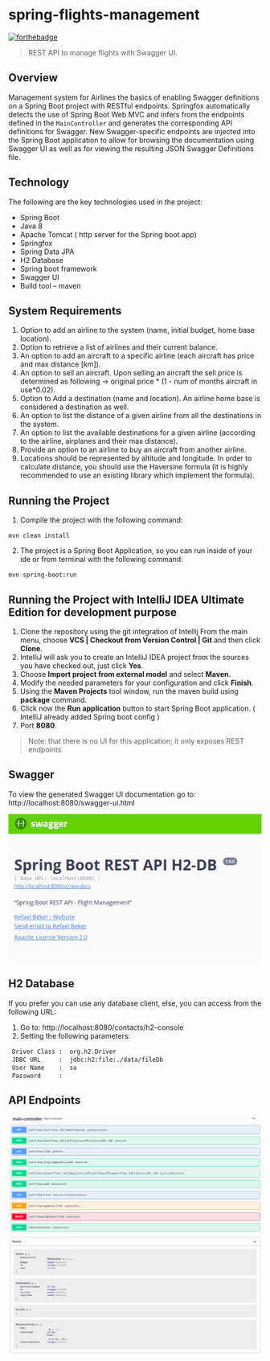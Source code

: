 # spring-flights-management

[![forthebadge](https://forthebadge.com/images/badges/made-with-java.svg)](https://forthebadge.com)

> REST API to manage flights with Swagger UI.

Overview
---
Management system for Airlines the basics of enabling Swagger definitions on a Spring Boot project with RESTful endpoints. Springfox automatically detects the use of Spring Boot Web MVC and infers from the endpoints defined in the ```MainController``` and generates the corresponding API definitions for Swagger. New Swagger-specific endpoints are injected into the Spring Boot application to allow for browsing the documentation using Swagger UI as well as for viewing the resulting JSON Swagger Definitions file.


Technology
---
The following are the key technologies used in the project:

- Spring Boot
- Java 8
- Apache Tomcat ( http server for the Spring boot app)
- Springfox
- Spring Data JPA
- H2 Database
- Spring boot framework
- Swagger UI
- Build tool – maven


System Requirements
----
1. Option to add an airline to the system (name, initial budget, home base location).
2. Option to retrieve a list of airlines and their current balance.
3. An option to add an aircraft to a specific airline (each aircraft has price and max distance
[km]).
4. An option to sell an aircraft. Upon selling an aircraft the sell price is determined as following
→ original price * (1 - num of months aircraft in use*0.02).
5. Option to Add a destination (name and location). An airline home base is considered a destination as
well.
6. An option to list the distance of a given airline from all the destinations in the system.
7. An option to list the available destinations for a given airline (according to the airline,
airplanes and their max distance).
8. Provide an option to an airline to buy an aircraft from another airline.
9. Locations should be represented by altitude and longitude. In order to calculate distance,
you should use the Haversine formula (it is highly recommended to use an existing library
which implement the formula).

Running the Project
---

1. Compile the project with the following command:
```
mvn clean install
```
2. The project is a Spring Boot Application, so you can run inside of your ide or from terminal with the following command:
```
mvn spring-boot:run
```

Running the Project with IntelliJ IDEA Ultimate Edition for development purpose
---

1. Clone the repository using the git integration of Intellij From the main menu, choose **VCS | Checkout from Version Control | Git** and then click **Clone**.
2. IntelliJ will ask you to create an IntelliJ IDEA project from the sources you have checked out, just click **Yes**.
3. Choose **Import project from external model** and select **Maven**.
4. Modify the needed parameters for your configuration and click **Finish**.
5. Using the **Maven Projects** tool window, run the maven build using **package** command.
6. Click now the **Run application** button to start Spring Boot application. ( IntelliJ already added Spring boot config )
7. Port **8080**.
> Note: that there is no UI for this application; it only exposes REST endpoints

Swagger
---
To view the generated Swagger UI documentation go to: http://localhost:8080/swagger-ui.html

![Swagger](https://github.com/RefaelBeker7/spring-flights-management/blob/master/Swagger.png)


H2 Database
---
If you prefer you can use any database client, else, you can access from the following URL:
1. Go to: http://localhost:8080/contacts/h2-console
2. Setting the following parameters:
```
 Driver Class :  org.h2.Driver
 JDBC URL     :  jdbc:h2:file:./data/fileDb
 User Name    :  sa
 Password     : 
```
API Endpoints
---
![Controller](https://github.com/RefaelBeker7/spring-flights-management/blob/master/controller.png)
![Models](https://github.com/RefaelBeker7/spring-flights-management/blob/master/models.png)
